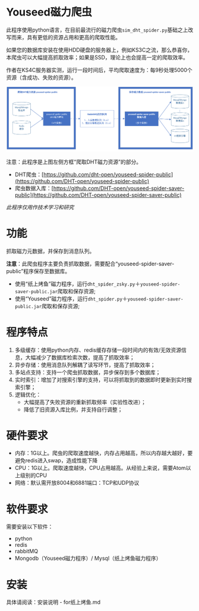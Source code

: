 # Youseed磁力爬虫 #

此程序使用python语言，在目前最流行的磁力爬虫`sim_dht_spider.py`基础之上改写而来，具有更低的资源占用和更高的爬取性能。

如果您的数据库安装在使用HDD硬盘的服务器上，例如KS3C之流，那么恭喜你，本爬虫可以大幅提高抓取效率；如果是SSD，理论上也会提高一定的爬取效率。

作者在KS4C服务器实测，运行一段时间后，平均爬取速度为：每9秒处理5000个资源（含成功、失败的资源）。

![](img/work.png)

注意：此程序是上图左侧方框“爬取DHT磁力资源”的部分。

- DHT爬虫：[https://github.com/dht-open/youseed-spider-public](https://github.com/DHT-open/youseed-spider-public)
- 爬虫数据入库：[https://github.com/DHT-open/youseed-spider-saver-public](https://github.com/DHT-open/youseed-spider-saver-public)


*此程序仅用作技术学习和研究*

# 功能 #

抓取磁力元数据，并保存到消息队列。

**注意**：此爬虫程序主要负责抓取数据，需要配合“youseed-spider-saver-public”程序保存至数据库。

- 使用“纸上烤鱼”磁力程序，运行`dht_spider_zsky.py`＋`youseed-spider-saver-public.jar`爬取和保存资源;
- 使用“Youseed”磁力程序，运行`dht_spider.py`＋`youseed-spider-saver-public.jar`爬取和保存资源;


# 程序特点 #

1. 多级缓存：使用python内存、redis缓存存储一段时间内的有效/无效资源信息，大幅减少了数据库检索次数，提高了抓取效率；
2. 异步存储：使用消息队列解耦了读写环节，提高了抓取效率；
3. 多站点支持：支持一个爬虫抓取数据，异步保存到多个数据库；
3. 实时索引：增加了对搜索引擎的支持，可以将抓取到的数据即时更新到实时搜索引擎；
4. 逻辑优化：
	- 大幅提高了失败资源的重新抓取频率（实验性改进）；
	- 降低了旧资源入库比例，并支持自行调整；


# 硬件要求 #

- 内存：1G以上。爬虫的爬取速度越快，内存占用越高，所以内存越大越好，要避免redis进入swap，造成性能下降
- CPU：1G以上。爬取速度越快，CPU占用越高。从经验上来说，需要Atom以上级别的CPU
- 网络：默认需开放8004和6881端口：TCP和UDP协议


# 软件要求 #

需要安装以下软件：

- python
- redis
- rabbitMQ
- Mongodb（Youseed磁力程序）/ Mysql（纸上烤鱼磁力程序）

# 安装 #

具体请阅读：安装说明 - for纸上烤鱼.md
